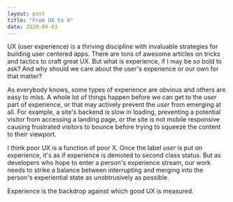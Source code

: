 ```yaml
---
layout: post
title: "From UX to X"
date: 2020-09-03
---
```


UX (user experience) is a thriving discipline with invaluable strategies for building user centered apps. There are tons of awesome articles on tricks and tactics to craft great UX. But what is experience, if I may be so bold to ask? And why should we care about the user's experience or our own for that matter? 

As everybody knows, some types of experience are obvious and others are easy to miss. A whole lot of things happen before we can get to the *user* part of experience, or that may actively prevent the *user* from emerging at all. For example, a site's backend is slow in loading, preventing a potential visitor from accessing a landing page, or the site is not mobile responsive causing frustrated visitors to bounce before trying to squeeze the content to their viewport. 

I think poor UX is a function of poor X. Once the label *user* is put on experience, it's as if experience is demoted to second class status. But as developers who hope to enter a person's experience stream, our work needs to strike a balance between interrupting and merging into the person's experiential state as unobtrusively as possible. 

Experience is the backdrop against which good UX is measured. 
